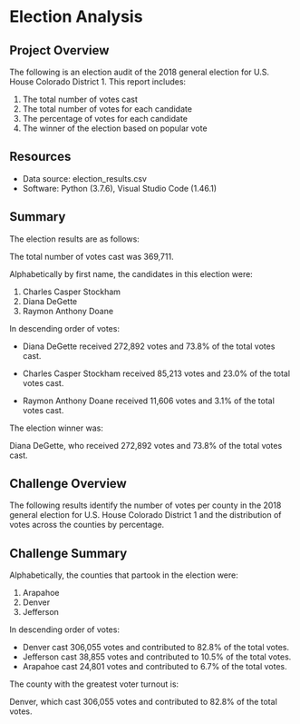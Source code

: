 # Election Analysis

## Project Overview
The following is an election audit of the 2018 general election for U.S. House Colorado District 1. This report includes:
1. The total number of votes cast
2. The total number of votes for each candidate
3. The percentage of votes for each candidate
4. The winner of the election based on popular vote

## Resources
- Data source: election_results.csv
- Software: Python (3.7.6), Visual Studio Code (1.46.1)

## Summary
The election results are as follows:

The total number of votes cast was 369,711.

Alphabetically by first name, the candidates in this election were:
1. Charles Casper Stockham
2. Diana DeGette
3. Raymon Anthony Doane

In descending order of votes:

- Diana DeGette received 272,892 votes and 73.8% of the total votes cast.

- Charles Casper Stockham received 85,213 votes and 23.0% of the total votes cast.

- Raymon Anthony Doane received 11,606 votes and 3.1% of the total votes cast.

The election winner was:

Diana DeGette, who received 272,892 votes and 73.8% of the total votes cast.

## Challenge Overview
The following results identify the number of votes per county in the 2018 general election for U.S. House Colorado District 1 and the distribution of votes across the counties by percentage.

## Challenge Summary
Alphabetically, the counties that partook in the election were:
1. Arapahoe
2. Denver
3. Jefferson

In descending order of votes:

- Denver cast 306,055 votes and contributed to 82.8% of the total votes.
- Jefferson cast 38,855 votes and contributed to 10.5% of the total votes.
- Arapahoe cast 24,801 votes and contributed to 6.7% of the total votes.

The county with the greatest voter turnout is:

Denver, which cast 306,055 votes and contributed to 82.8% of the total votes.
